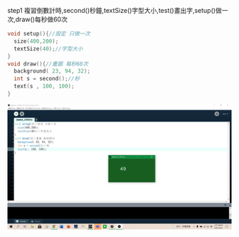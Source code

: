 step1 複習倒數計時,second()秒鐘,textSize()字型大小,test()畫出字,setup()做一次,draw()每秒做60次
```c
void setup(){//設定 只做一次
  size(400,200);
  textSize(40);//字型大小
}
void draw(){//畫圖 每秒60次
  background( 23, 94, 32);
  int s = second();//秒
  text(s , 100, 100);
}
```
![image](https://raw.githubusercontent.com/xytungg/2020cce/gh-pages/week15/week15-1.png)
